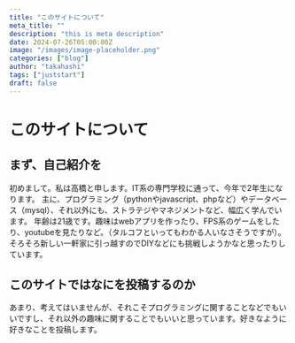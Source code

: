 ```yaml
---
title: "このサイトについて"
meta_title: ""
description: "this is meta description"
date: 2024-07-26T05:00:00Z
image: "/images/image-placeholder.png"
categories: ["blog"]
author: "takahashi"
tags: ["juststart"]
draft: false
---
```


# このサイトについて

## まず、自己紹介を

初めまして。私は高橋と申します。IT系の専門学校に通って、今年で2年生になります。
主に、プログラミング（pythonやjavascript、phpなど）やデータベース（mysql）、それ以外にも、ストラテジやマネジメントなど、幅広く学んでいます。
年齢は21歳です。趣味はwebアプリを作ったり、FPS系のゲームをしたり、youtubeを見たりなど。（タルコフといってもわかる人いなさそうですが）。
そろそろ新しい一軒家に引っ越すのでDIYなどにも挑戦しようかなと思ったりしています。

## このサイトではなにを投稿するのか

あまり、考えてはいませんが、それこそプログラミングに関することなどでもいいですし、それ以外の趣味に関することでもいいと思っています。好きなように好きなことを投稿します。

